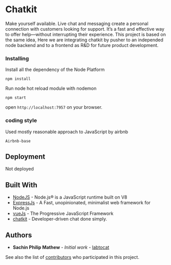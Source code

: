 # Chatkit

Make yourself available.
Live chat and messaging create a personal connection with customers looking for support. It’s a fast and effective way to offer help—without interrupting their experience. This project is based on the same idea, Here we are integrating chatkit by pusher to an independed node backend and to a frontend as R&D for future product development.

### Installing

Install all the dependency of the Node Platform

```
npm install
```

Run node hot reload module with nodemon

```
npm start
```

open `http://localhost:7957` on your browser.

### coding style

Used mostly reasonable approach to JavaScript by airbnb

```
Airbnb-base
```

## Deployment

Not deployed

## Built With

* [NodeJS](https://nodejs.org/en/) - Node.js® is a JavaScript runtime built on V8
* [ExpressJs](http://expressjs.com/) - A Fast, unopinionated, minimalist web framework for Node.js
* [vueJs](https://vuejs.org/) - The Progressive JavaScript Framework
* [chatkit](https://pusher.com/chatkit) - Developer-driven chat done simply.

## Authors

* **Sachin Philip Mathew** - *Initial work* - [labtocat](https://github.com/labtocat)

See also the list of [contributors](https://github.com/amuratech/chatkit/contributors) who participated in this project.
